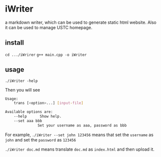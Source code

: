 # iWriter
a markdown writer, which can be used to generate static html website. Also it can be used to manage USTC homepage.

## install
`cd .../iWrirer`
`g++ main.cpp -o iWriter`

## usage
`./iWriter -help`

Then you will see

```sh
Usage:
    trans [<option>...] [input-file]

Available options are:
    --help      Show help.
    --set aaa bbb 
               Set your username as aaa, password as bbb
```

For example, 
`./iWriter --set john 123456` means that set the `username` as `john` and set the `password` as `123456`

`./iWriter doc.md` means translate `doc.md` as `index.html` and then upload it.